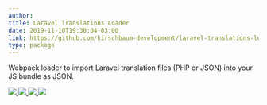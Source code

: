 ```yaml
---
author:
title: Laravel Translations Loader
date: 2019-11-10T19:30:04-03:00
link: https://github.com/kirschbaum-development/laravel-translations-loader
type: package
---
```


Webpack loader to import Laravel translation files (PHP or JSON) into your JS bundle as JSON.

<div class="badges">
<a href="https://www.npmjs.com/package/@kirschbaum-development/laravel-translations-loader" target="_blank">
    <img src="https://img.shields.io/npm/v/@kirschbaum-development/laravel-translations-loader.svg?style=flat-square">
</a>
<a href="https://www.npmjs.com/package/@kirschbaum-development/laravel-translations-loader" target="_blank">
    <img src="https://img.shields.io/npm/dt/@kirschbaum-development/laravel-translations-loader.svg?style=flat-square">
</a>
<a href="https://www.npmjs.com/package/@kirschbaum-development/laravel-translations-loader" target="_blank">
    <img src="https://img.shields.io/github/license/mashape/apistatus.svg?style=flat-square">
</a>
<a href="https://github.com/kirschbaum-development/laravel-translations-loader/actions" target="_blank">
    <img src="https://github.com/kirschbaum-development/laravel-translations-loader/workflows/CI/badge.svg?style=flat-square">
</a>
</div>
